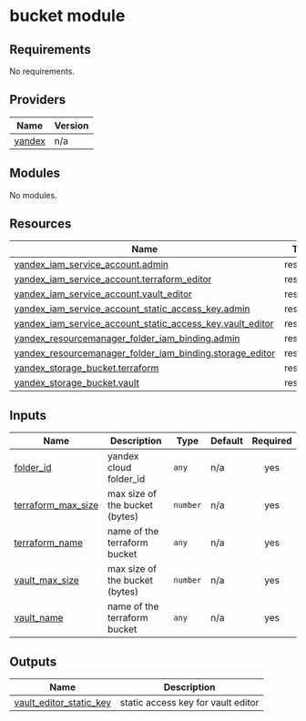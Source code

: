 # bucket module

<!-- BEGIN_TF_DOCS -->

## Requirements

No requirements.

## Providers

| Name                                                      | Version |
| --------------------------------------------------------- | ------- |
| <a name="provider_yandex"></a> [yandex](#provider_yandex) | n/a     |

## Modules

No modules.

## Resources

| Name                                                                                                                                                                                 | Type     |
| ------------------------------------------------------------------------------------------------------------------------------------------------------------------------------------ | -------- |
| [yandex_iam_service_account.admin](https://registry.terraform.io/providers/yandex-cloud/yandex/latest/docs/resources/iam_service_account)                                            | resource |
| [yandex_iam_service_account.terraform_editor](https://registry.terraform.io/providers/yandex-cloud/yandex/latest/docs/resources/iam_service_account)                                 | resource |
| [yandex_iam_service_account.vault_editor](https://registry.terraform.io/providers/yandex-cloud/yandex/latest/docs/resources/iam_service_account)                                     | resource |
| [yandex_iam_service_account_static_access_key.admin](https://registry.terraform.io/providers/yandex-cloud/yandex/latest/docs/resources/iam_service_account_static_access_key)        | resource |
| [yandex_iam_service_account_static_access_key.vault_editor](https://registry.terraform.io/providers/yandex-cloud/yandex/latest/docs/resources/iam_service_account_static_access_key) | resource |
| [yandex_resourcemanager_folder_iam_binding.admin](https://registry.terraform.io/providers/yandex-cloud/yandex/latest/docs/resources/resourcemanager_folder_iam_binding)              | resource |
| [yandex_resourcemanager_folder_iam_binding.storage_editor](https://registry.terraform.io/providers/yandex-cloud/yandex/latest/docs/resources/resourcemanager_folder_iam_binding)     | resource |
| [yandex_storage_bucket.terraform](https://registry.terraform.io/providers/yandex-cloud/yandex/latest/docs/resources/storage_bucket)                                                  | resource |
| [yandex_storage_bucket.vault](https://registry.terraform.io/providers/yandex-cloud/yandex/latest/docs/resources/storage_bucket)                                                      | resource |

## Inputs

| Name                                                                                    | Description                    | Type     | Default | Required |
| --------------------------------------------------------------------------------------- | ------------------------------ | -------- | ------- | :------: |
| <a name="input_folder_id"></a> [folder_id](#input_folder_id)                            | yandex cloud folder_id         | `any`    | n/a     |   yes    |
| <a name="input_terraform_max_size"></a> [terraform_max_size](#input_terraform_max_size) | max size of the bucket (bytes) | `number` | n/a     |   yes    |
| <a name="input_terraform_name"></a> [terraform_name](#input_terraform_name)             | name of the terraform bucket   | `any`    | n/a     |   yes    |
| <a name="input_vault_max_size"></a> [vault_max_size](#input_vault_max_size)             | max size of the bucket (bytes) | `number` | n/a     |   yes    |
| <a name="input_vault_name"></a> [vault_name](#input_vault_name)                         | name of the terraform bucket   | `any`    | n/a     |   yes    |

## Outputs

| Name                                                                                                     | Description                        |
| -------------------------------------------------------------------------------------------------------- | ---------------------------------- |
| <a name="output_vault_editor_static_key"></a> [vault_editor_static_key](#output_vault_editor_static_key) | static access key for vault editor |

<!-- END_TF_DOCS -->
